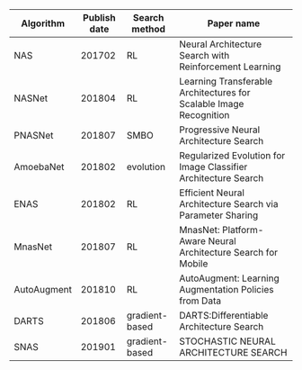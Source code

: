 
| **Algorithm** | **Publish   date** | **Search   method** | **Paper   name**                                             |
| ------------- | ------------------ | ------------------- | ------------------------------------------------------------ |
| NAS           | 201702             | RL                  | Neural   Architecture Search with Reinforcement Learning     |
| NASNet        | 201804             | RL                  | Learning   Transferable Architectures for Scalable Image Recognition |
| PNASNet       | 201807             | SMBO                | Progressive   Neural Architecture Search                     |
| AmoebaNet     | 201802             | evolution           | Regularized   Evolution for Image Classifier Architecture Search |
| ENAS          | 201802             | RL                  | Efficient   Neural Architecture Search via Parameter Sharing |
| MnasNet       | 201807             | RL                  | MnasNet:   Platform-Aware Neural Architecture Search for Mobile |
| AutoAugment   | 201810             | RL                  | AutoAugment: Learning   Augmentation Policies from Data      |
| DARTS         | 201806             | gradient-based      | DARTS:Differentiable   Architecture Search                   |
| SNAS          | 201901             | gradient-based      | STOCHASTIC   NEURAL ARCHITECTURE SEARCH                      |
